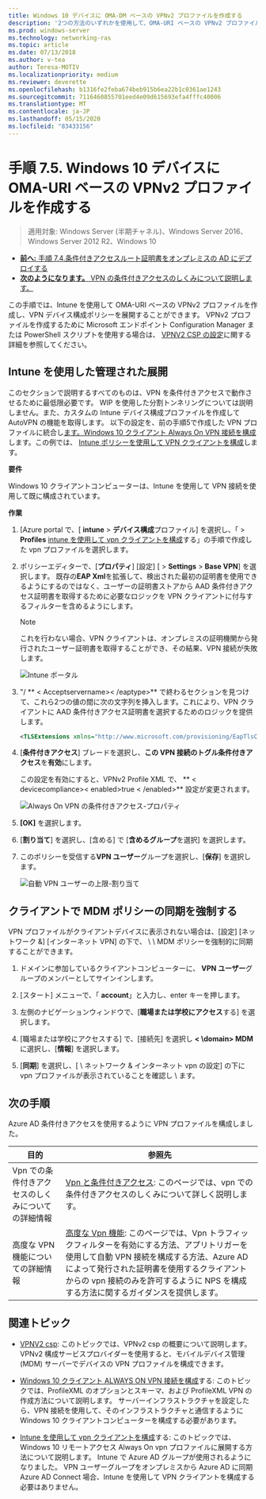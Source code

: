 ```yaml
---
title: Windows 10 デバイスに OMA-DM ベースの VPNv2 プロファイルを作成する
description: '2つの方法のいずれかを使用して、OMA-URI ベースの VPNv2 プロファイルを作成できます。 '
ms.prod: windows-server
ms.technology: networking-ras
ms.topic: article
ms.date: 07/13/2018
ms.author: v-tea
author: Teresa-MOTIV
ms.localizationpriority: medium
ms.reviewer: deverette
ms.openlocfilehash: b1316fe2feba674beb915b6ea22b1c0361ae1243
ms.sourcegitcommit: 7116460855701eed4e09d615693efa4fffc40006
ms.translationtype: MT
ms.contentlocale: ja-JP
ms.lasthandoff: 05/15/2020
ms.locfileid: "83433156"
---
```

# <a name="step-75-create-oma-dm-based-vpnv2-profiles-to-windows-10-devices"></a>手順 7.5.  Windows 10 デバイスに OMA-URI ベースの VPNv2 プロファイルを作成する

>適用対象: Windows Server (半期チャネル)、Windows Server 2016、Windows Server 2012 R2、Windows 10

- [**前へ:** 手順 7.4.条件付きアクセスルート証明書をオンプレミスの AD にデプロイする](vpn-deploy-cond-access-root-cert-to-on-premise-ad.md)
- [**次のようになります。** VPN の条件付きアクセスのしくみについて説明します。](https://docs.microsoft.com/windows/access-protection/vpn/vpn-conditional-access)

この手順では、Intune を使用して OMA-URI ベースの VPNv2 プロファイルを作成し、VPN デバイス構成ポリシーを展開することができます。 VPNv2 プロファイルを作成するために Microsoft エンドポイント Configuration Manager または PowerShell スクリプトを使用する場合は、 [VPNV2 CSP の設定](https://docs.microsoft.com/windows/client-management/mdm/vpnv2-csp)に関する詳細を参照してください。 

## <a name="managed-deployment-using-intune"></a>Intune を使用した管理された展開

このセクションで説明するすべてのものは、VPN を条件付きアクセスで動作させるために最低限必要です。 WIP を使用した分割トンネリングについては説明しません。また、カスタムの Intune デバイス構成プロファイルを作成して AutoVPN の機能を取得します。 以下の設定を、前の手順5で作成した VPN プロファイルに統合し[ます。Windows 10 クライアント Always On VPN 接続を構成](always-on-vpn/deploy/vpn-deploy-client-vpn-connections.md)します。この例では、 [Intune ポリシーを使用して VPN クライアントを構成](always-on-vpn/deploy/vpn-deploy-client-vpn-connections.md#configure-the-vpn-client-by-using-intune)します。 

**要件**

Windows 10 クライアントコンピューターは、Intune を使用して VPN 接続を使用して既に構成されています。   


**作業**

1. [Azure portal で、[ **intune**  >  **デバイス構成**プロファイル] を選択し、「  >  **Profiles** [intune を使用して vpn クライアントを構成](always-on-vpn/deploy/vpn-deploy-client-vpn-connections.md#configure-the-vpn-client-by-using-intune)する」の手順で作成した vpn プロファイルを選択します。
    
2. ポリシーエディターで、[**プロパティ**] [設定] [  >  **Settings**  >  **Base VPN**] を選択します。 既存の**EAP Xml**を拡張して、検出された最初の証明書を使用できるようにするのではなく、ユーザーの証明書ストアから AAD 条件付きアクセス証明書を取得するために必要なロジックを VPN クライアントに付与するフィルターを含めるようにします。

    >[!NOTE]
    >これを行わない場合、VPN クライアントは、オンプレミスの証明機関から発行されたユーザー証明書を取得することができ、その結果、VPN 接続が失敗します。

    ![Intune ポータル](../../media/Always-On-Vpn/intune-eap-xml.png)

3. "/ ** \< Acceptservername>\< /eaptype>** で終わるセクションを見つけて、これら2つの値の間に次の文字列を挿入します。これにより、VPN クライアントに AAD 条件付きアクセス証明書を選択するためのロジックを提供します。

    ```XML
    <TLSExtensions xmlns="http://www.microsoft.com/provisioning/EapTlsConnectionPropertiesV2"><FilteringInfo xmlns="http://www.microsoft.com/provisioning/EapTlsConnectionPropertiesV3"><EKUMapping><EKUMap><EKUName>AAD Conditional Access</EKUName><EKUOID>1.3.6.1.4.1.311.87</EKUOID></EKUMap></EKUMapping><ClientAuthEKUList Enabled="true"><EKUMapInList><EKUName>AAD Conditional Access</EKUName></EKUMapInList></ClientAuthEKUList></FilteringInfo></TLSExtensions>
    ```

4. [**条件付きアクセス**] ブレードを選択し、**この VPN 接続のトグル条件付きアクセス**を**有効**にします。
   
   この設定を有効にすると、VPNv2 Profile XML で、 ** \< devicecompliance>\< enabled>true \< /enabled>** 設定が変更されます。

    ![Always On VPN の条件付きアクセス-プロパティ](../../media/Always-On-Vpn/vpn-conditional-access-azure-ad.png)

5. **[OK]** を選択します。

6. [**割り当て**] を選択し、[含める] で [**含めるグループ**を選択] を選択します。

7. このポリシーを受信する**VPN ユーザー**グループを選択し、[**保存**] を選択します。

    ![自動 VPN ユーザーの上限-割り当て](../../media/Always-On-Vpn/cap-for-auto-vpn-users-assignments.png)

## <a name="force-mdm-policy-sync-on-the-client"></a>クライアントで MDM ポリシーの同期を強制する

VPN プロファイルがクライアントデバイスに表示されない場合は、[設定] [ネットワーク &] [インターネット VPN] の下で、 \\ \\ MDM ポリシーを強制的に同期することができます。

1. ドメインに参加しているクライアントコンピューターに、 **VPN ユーザー**グループのメンバーとしてサインインします。

2. [スタート] メニューで、「 **account**」と入力し、enter キーを押します。

3. 左側のナビゲーションウィンドウで、[**職場または学校にアクセス**する] を選択します。

4. [職場または学校にアクセスする] で、[接続先] を選択し **< \domain> MDM**に選択し、[**情報**] を選択します。

5. [**同期**] を選択し、[ \\ ネットワーク & インターネット vpn の設定] の下に vpn プロファイルが表示されていることを確認し \\ ます。


## <a name="next-steps"></a>次の手順

Azure AD 条件付きアクセスを使用するように VPN プロファイルを構成しました。 

|目的  |参照先  |
|---------|---------|
|Vpn での条件付きアクセスのしくみについての詳細情報  |[Vpn と条件付きアクセス](https://docs.microsoft.com/windows/access-protection/vpn/vpn-conditional-access): このページでは、vpn での条件付きアクセスのしくみについて詳しく説明します。      |
|高度な VPN 機能についての詳細情報  |[高度な Vpn 機能](always-on-vpn/deploy/always-on-vpn-adv-options.md#advanced-vpn-features): このページでは、Vpn トラフィックフィルターを有効にする方法、アプリトリガーを使用して自動 VPN 接続を構成する方法、Azure AD によって発行された証明書を使用するクライアントからの vpn 接続のみを許可するように NPS を構成する方法に関するガイダンスを提供します。        |


## <a name="related-topics"></a>関連トピック

- [VPNV2 csp](https://msdn.microsoft.com/windows/hardware/commercialize/customize/mdm/vpnv2-csp): このトピックでは、VPNv2 csp の概要について説明します。 VPNv2 構成サービスプロバイダーを使用すると、モバイルデバイス管理 (MDM) サーバーでデバイスの VPN プロファイルを構成できます。

- [Windows 10 クライアント ALWAYS ON VPN 接続を構成](https://docs.microsoft.com/windows-server/remote/remote-access/vpn/always-on-vpn/deploy/vpn-deploy-client-vpn-connections)する: このトピックでは、ProfileXML のオプションとスキーマ、および ProfileXML VPN の作成方法について説明します。 サーバーインフラストラクチャを設定したら、VPN 接続を使用して、そのインフラストラクチャと通信するように Windows 10 クライアントコンピューターを構成する必要があります。 

- [Intune を使用して vpn クライアントを構成](https://docs.microsoft.com/windows-server/remote/remote-access/vpn/always-on-vpn/deploy/vpn-deploy-client-vpn-connections#configure-the-vpn-client-by-using-intune)する: このトピックでは、Windows 10 リモートアクセス Always On vpn プロファイルに展開する方法について説明します。 Intune で Azure AD グループが使用されるようになりました。 VPN ユーザーグループをオンプレミスから Azure AD に同期 Azure AD Connect 場合、Intune を使用して VPN クライアントを構成する必要はありません。
